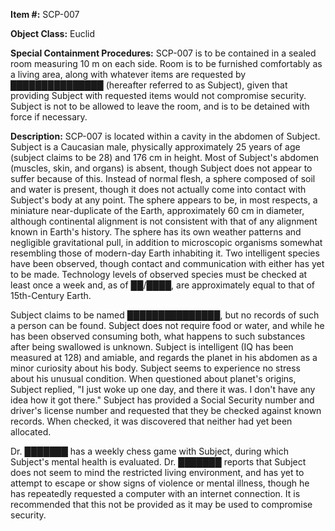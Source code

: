 **Item #:** SCP-007

**Object Class:** Euclid

**Special Containment Procedures:** SCP-007 is to be contained in a sealed room measuring 10 m on each side. Room is to be furnished comfortably as a living area, along with whatever items are requested by ███████████████ (hereafter referred to as Subject), given that providing Subject with requested items would not compromise security. Subject is not to be allowed to leave the room, and is to be detained with force if necessary.

**Description:** SCP-007 is located within a cavity in the abdomen of Subject. Subject is a Caucasian male, physically approximately 25 years of age (subject claims to be 28) and 176 cm in height. Most of Subject's abdomen (muscles, skin, and organs) is absent, though Subject does not appear to suffer because of this. Instead of normal flesh, a sphere composed of soil and water is present, though it does not actually come into contact with Subject's body at any point. The sphere appears to be, in most respects, a miniature near-duplicate of the Earth, approximately 60 cm in diameter, although continental alignment is not consistent with that of any alignment known in Earth's history. The sphere has its own weather patterns and negligible gravitational pull, in addition to microscopic organisms somewhat resembling those of modern-day Earth inhabiting it. Two intelligent species have been observed, though contact and communication with either has yet to be made. Technology levels of observed species must be checked at least once a week and, as of ██/████, are approximately equal to that of 15th-Century Earth.

Subject claims to be named ███████████████, but no records of such a person can be found. Subject does not require food or water, and while he has been observed consuming both, what happens to such substances after being swallowed is unknown. Subject is intelligent (IQ has been measured at 128) and amiable, and regards the planet in his abdomen as a minor curiosity about his body. Subject seems to experience no stress about his unusual condition. When questioned about planet's origins, Subject replied, "I just woke up one day, and there it was. I don't have any idea how it got there." Subject has provided a Social Security number and driver's license number and requested that they be checked against known records. When checked, it was discovered that neither had yet been allocated.

Dr. ███████ has a weekly chess game with Subject, during which Subject's mental health is evaluated. Dr. ███████ reports that Subject does not seem to mind the restricted living environment, and has yet to attempt to escape or show signs of violence or mental illness, though he has repeatedly requested a computer with an internet connection. It is recommended that this not be provided as it may be used to compromise security.